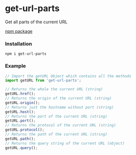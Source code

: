 # get-url-parts
Get all parts of the current URL

[npm package](https://www.npmjs.com/package/get-url-parts)

### Installation
```
npm i get-url-parts
```

### Example
```javascript
// Import the getURL Object which contains all the methods
import getURL from 'get-url-parts';

// Returns the whole the current URL (string)
getURL.href();
// Returns the origin of the current URL (string)
getURL.origin();
// Returns just the hostname without port (string)
getURL.host();
// Returns the port of the current URL (string)
getURL.port();
// Returns the protocol of the current URL (string)
getURL.protocol();
// Returns the path of the current URL (string)
getURL.path();
// Returns the query string of the current URL (object)
getURL.query();

```
